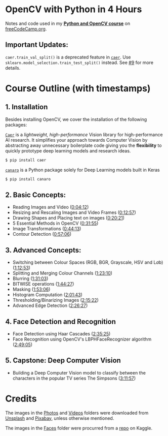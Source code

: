 # OpenCV with Python in 4 Hours
Notes and code used in my [**Python and OpenCV course**](https://youtu.be/oXlwWbU8l2o) on [freeCodeCamp.org](http://freecodecamp.org).

## Important Updates:
`caer.train_val_split()` is a deprecated feature in [`caer`](https://github.com/jasmcaus/caer/). Use `sklearn.model_selection.train_test_split()` instead. See [#9](https://github.com/jasmcaus/opencv-course/issues/9) for more details.


# Course Outline (with timestamps)
## 1. Installation
Besides installing OpenCV, we cover the installation of the following packages:

[`Caer`](https://github.com/jasmcaus/caer/) is a *lightweight, high-performance* Vision library for high-performance AI research. It simplifies your approach towards Computer Vision by abstracting away unnecessary boilerplate code giving you the **flexibility** to quickly prototype deep learning models and research ideas. 
```bash
$ pip install caer
```

[`canaro`](https://github.com/jasmcaus/canaro) is a Python package solely for Deep Learning models built in Keras
```bash
$ pip install canaro
```


## 2. Basic Concepts:
- Reading Images and Video ([0:04:12](https://www.youtube.com/watch?v=x3c8w2ruhjs&t=252s))
- Resizing and Rescaling Images and Video Frames ([0:12:57](https://www.youtube.com/watch?v=x3c8w2ruhjs&t=777s))
- Drawing Shapes and Placing text on images ([0:20:21](https://www.youtube.com/watch?v=x3c8w2ruhjs&t=1221s))
- 5 Essential Methods in OpenCV ([0:31:55](https://www.youtube.com/watch?v=x3c8w2ruhjs&t=1915s))
- Image Transformations ([0:44:13](https://www.youtube.com/watch?v=x3c8w2ruhjs&t=2653s))
- Contour Detection ([0:57:06](https://www.youtube.com/watch?v=x3c8w2ruhjs&t=3426s))
    
## 3. Advanced Concepts:
- Switching between Colour Spaces (RGB, BGR, Grayscale, HSV and L*a*b) ([1:12:53](https://www.youtube.com/watch?v=x3c8w2ruhjs&t=4373s))
- Splitting and Merging Colour Channels ([1:23:10](https://www.youtube.com/watch?v=x3c8w2ruhjs&t=4990s))
- Blurring ([1:31:03](https://www.youtube.com/watch?v=x3c8w2ruhjs&t=5463s))
- BITWISE operations ([1:44:27](https://www.youtube.com/watch?v=x3c8w2ruhjs&t=6267s))
- Masking ([1:53:06](https://www.youtube.com/watch?v=x3c8w2ruhjs&t=6786s))
- Histogram Computation ([2:01:43](https://www.youtube.com/watch?v=x3c8w2ruhjs&t=7303s))
- Thresholding/Binarizing Images ([2:15:22](https://www.youtube.com/watch?v=x3c8w2ruhjs&t=8122s))
- Advanced Edge Detection ([2:26:27](https://www.youtube.com/watch?v=x3c8w2ruhjs&t=8787s))
    
## 4. Face Detection and Recognition
- Face Detection using Haar Cascades ([2:35:25](https://www.youtube.com/watch?v=x3c8w2ruhjs&t=9325s))
- Face Recognition using OpenCV's LBPHFaceRecognizer algorithm ([2:49:05](https://www.youtube.com/watch?v=x3c8w2ruhjs&t=10145s))
    
## 5. Capstone: Deep Computer Vision
- Building a Deep Computer Vision model to classify between the characters in the popular TV series The Simpsons ([3:11:57](https://www.youtube.com/watch?v=x3c8w2ruhjs&t=11517s))

# Credits
The images in the [Photos](https://github.com/jasmcaus/opencv-course/tree/master/Resources/Photos) and [Videos](https://github.com/jasmcaus/opencv-course/tree/master/Resources/Videos) folders were downloaded from [Unsplash](http://unsplash.com) and [Pixabay](http://pixabay.com), unless otherwise mentioned.


The images in the [Faces](https://github.com/jasmcaus/opencv-course/tree/master/Resources/Faces) folder were procurred from a [repo](https://www.kaggle.com/dansbecker/5-celebrity-faces-dataset) on Kaggle.
